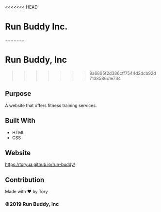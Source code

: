 <<<<<<< HEAD
# Run Buddy Inc. 
=======
# Run Buddy, Inc
>>>>>>> 9a6895f2d386cff7544d2dcb92d7138586c1e734

## Purpose
A website that offers fitness training services. 

## Built With
* HTML
* CSS

## Website
https://toryua.github.io/run-buddy/

## Contribution
Made with ❤️ by Tory

### ©️2019 Run Buddy, Inc 
